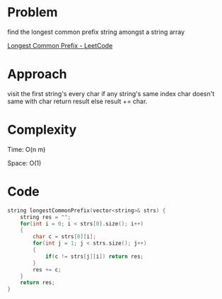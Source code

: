 # Problem

find the longest common prefix string amongst a string array

[Longest Common Prefix - LeetCode](https://leetcode.com/problems/longest-common-prefix/?envType=study-plan-v2&envId=top-interview-150)

# Approach

visit the first string's every char if any string's same index char doesn't same with char return result else result += char.

# Complexity

Time: O(n m)

Space: O(1)

# Code

```c++
string longestCommonPrefix(vector<string>& strs) {
    string res = "";
    for(int i = 0; i < strs[0].size(); i++)
    {
        char c = strs[0][i];
        for(int j = 1; j < strs.size(); j++)
        {
            if(c != strs[j][i]) return res;
        }
        res += c;
    }
    return res;
}
```
